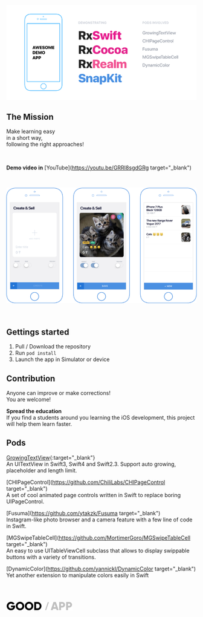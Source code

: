 ![Awesome demo app in Swift](https://raw.githubusercontent.com/mixdesign/awesome-demo-app/master/tools/res/cover.png)

## The Mission
Make learning easy<br/>
in a short way, <br/>
following the right approaches!

<br/>

**Demo video in** [YouTube](https://youtu.be/GRRI8sgdGRg target="_blank")

<br/>

![Awesome demo app screens](https://raw.githubusercontent.com/mixdesign/awesome-demo-app/master/tools/res/demo.png)

<br/>

## Gettings started
1. Pull / Download the repository
2. Run `pod install`
3. Launch the app in Simulator or device


## Contribution
Anyone can improve or make corrections!<br/>
You are welcome!

**Spread the education**<br/>
If you find a students around you learning the iOS development, this project will help them learn faster.

## Pods
[GrowingTextView](https://github.com/KennethTsang/GrowingTextView){:target="_blank"}<br/>
An UITextView in Swift3, Swift4 and Swift2.3. Support auto growing, placeholder and length limit.<br/>

[CHIPageControl](https://github.com/ChiliLabs/CHIPageControl target="_blank")<br/>
A set of cool animated page controls written in Swift to replace boring UIPageControl.

[Fusuma](https://github.com/ytakzk/Fusuma target="_blank")<br/>
Instagram-like photo browser and a camera feature with a few line of code in Swift.<br/>

[MGSwipeTableCell](https://github.com/MortimerGoro/MGSwipeTableCell target="_blank")<br/>
An easy to use UITableViewCell subclass that allows to display swippable buttons with a variety of transitions.<br/>

[DynamicColor](https://github.com/yannickl/DynamicColor target="_blank")<br/>
Yet another extension to manipulate colors easily in Swift<br/>

<br/><br/>

<div>
<a href="https://goodapp.io" target="_blank">
  
![Good App logo](https://raw.githubusercontent.com/mixdesign/awesome-demo-app/master/tools/res/goodapp-logo.png)

</a>
